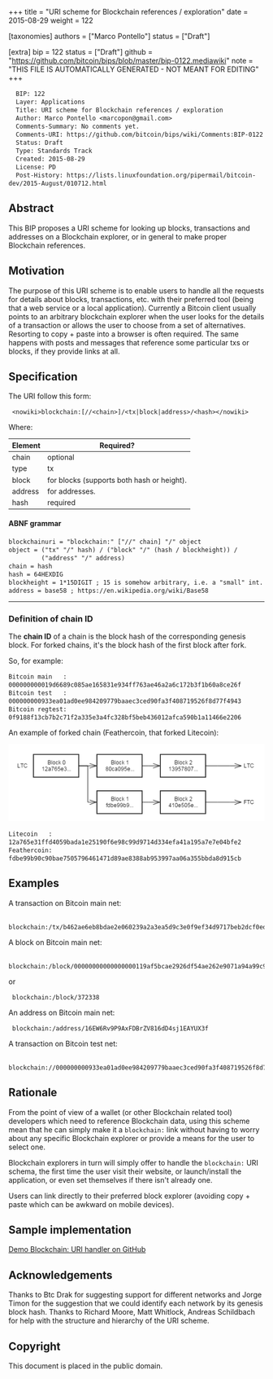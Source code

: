 
+++
title = "URI scheme for Blockchain references / exploration"
date = 2015-08-29
weight = 122

[taxonomies]
authors = ["Marco Pontello"]
status = ["Draft"]

[extra]
bip = 122
status = ["Draft"]
github = "https://github.com/bitcoin/bips/blob/master/bip-0122.mediawiki"
note = "THIS FILE IS AUTOMATICALLY GENERATED - NOT MEANT FOR EDITING"
+++

```
  BIP: 122
  Layer: Applications
  Title: URI scheme for Blockchain references / exploration
  Author: Marco Pontello <marcopon@gmail.com>
  Comments-Summary: No comments yet.
  Comments-URI: https://github.com/bitcoin/bips/wiki/Comments:BIP-0122
  Status: Draft
  Type: Standards Track
  Created: 2015-08-29
  License: PD
  Post-History: https://lists.linuxfoundation.org/pipermail/bitcoin-dev/2015-August/010712.html
```

<h2>Abstract</h2>


This BIP proposes a URI scheme for looking up blocks, transactions and addresses on a Blockchain explorer, or in general to make proper Blockchain references.

<h2>Motivation</h2>


The purpose of this URI scheme is to enable users to handle all the requests for details about blocks, transactions, etc. with their preferred tool (being that a web service or a local application).
Currently a Bitcoin client usually points to an arbitrary blockchain explorer when the user looks for the details of a transaction or allows the user to choose from a set of alternatives.
Resorting to copy + paste into a browser is often required.
The same happens with posts and messages that reference some particular txs or blocks, if they provide links at all.

<h2>Specification</h2>


The URI follow this form:

```
 <nowiki>blockchain:[//<chain>]/<tx|block|address>/<hash></nowiki>
```


Where:


|Element|Required?|
|-|-|
|chain|optional|
|type|tx|for transactions.|required|
|block|for blocks (supports both hash or height).|
|address|for addresses.|
|hash|required|


<h4>ABNF grammar</h4>


```
blockchainuri = "blockchain:" ["//" chain] "/" object
object = ("tx" "/" hash) / ("block" "/" (hash / blockheight)) /
         ("address" "/" address)
chain = hash
hash = 64HEXDIG
blockheight = 1*15DIGIT ; 15 is somehow arbitrary, i.e. a "small" int.
address = base58 ; https://en.wikipedia.org/wiki/Base58
```

----
<h3>Definition of chain ID</h3>


The **chain ID** of a chain is the block hash of the corresponding genesis block. For forked chains, it's the block hash of the first block after fork.

So, for example:
```
Bitcoin main   : 000000000019d6689c085ae165831e934ff763ae46a2a6c172b3f1b60a8ce26f
Bitcoin test   : 000000000933ea01ad0ee984209779baaec3ced90fa3f408719526f8d77f4943
Bitcoin regtest: 0f9188f13cb7b2c71f2a335e3a4fc328bf5beb436012afca590b1a11466e2206
```

An example of forked chain (Feathercoin, that forked Litecoin):

<img src=bip-0122/chainid.png></img>

```
Litecoin   : 12a765e31ffd4059bada1e25190f6e98c99d9714d334efa41a195a7e7e04bfe2
Feathercoin: fdbe99b90c90bae7505796461471d89ae8388ab953997aa06a355bbda8d915cb
```


<h2>Examples</h2>


A transaction on Bitcoin main net:
```
 blockchain:/tx/b462ae6eb8bdae2e060239a2a3ea5d9c3e0f9ef34d9717beb2dcf0ed42cee7da
```


A block on Bitcoin main net:
```
 blockchain:/block/00000000000000000119af5bcae2926df54ae262e9071a94a99c913cc217cc72
```
or

```
 blockchain:/block/372338
```


An address on Bitcoin main net:
```
 blockchain:/address/16EW6Rv9P9AxFDBrZV816dD4sj1EAYUX3f
```


A transaction on Bitcoin test net:
```
 blockchain://000000000933ea01ad0ee984209779baaec3ced90fa3f408719526f8d77f4943/tx/3b95a766d7a99b87188d6875c8484cb2b310b78459b7816d4dfc3f0f7e04281a
```


<h2>Rationale</h2>


From the point of view of a wallet (or other Blockchain related tool) developers which need to reference Blockchain data, using this scheme mean that he can simply make it a `blockchain:` link without having to worry about any specific Blockchain explorer or provide a means for the user to select one.

Blockchain explorers in turn will simply offer to handle the `blockchain:` URI schema, the first time the user visit their website, or launch/install the application, or even set themselves if there isn't already one.

Users can link directly to their preferred block explorer (avoiding copy + paste which can be awkward on mobile devices).

<h2> Sample implementation </h2>


<a href="https://github.com/MarcoPon/blockchain-exploration" target="_blank">Demo Blockchain: URI handler on GitHub</a>

<h2>Acknowledgements</h2>


Thanks to Btc Drak for suggesting support for different networks and Jorge Timon for the suggestion that we could identify each network by its genesis block hash.
Thanks to Richard Moore, Matt Whitlock, Andreas Schildbach for help with the structure and hierarchy of the URI scheme.

<h2>Copyright</h2>


This document is placed in the public domain.
